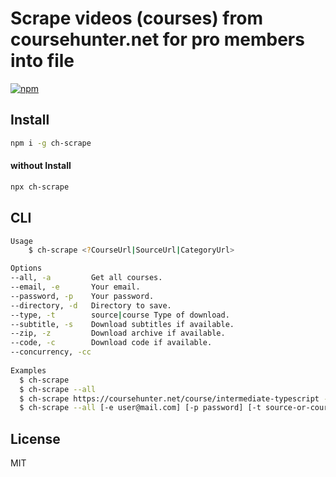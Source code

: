 # Scrape videos (courses) from coursehunter.net for pro members into file

[![npm](https://badgen.net/npm/v/ch-scrape)](https://www.npmjs.com/package/ch-scrape)

## Install
```sh
npm i -g ch-scrape
```

#### without Install
```sh
npx ch-scrape
```

## CLI
```sh
Usage
    $ ch-scrape <?CourseUrl|SourceUrl|CategoryUrl>

Options
--all, -a         Get all courses.
--email, -e       Your email. 
--password, -p    Your password.
--directory, -d   Directory to save.
--type, -t        source|course Type of download. 
--subtitle, -s    Download subtitles if available.
--zip, -z         Download archive if available.
--code, -c        Download code if available.
--concurrency, -cc
  
Examples
  $ ch-scrape
  $ ch-scrape --all
  $ ch-scrape https://coursehunter.net/course/intermediate-typescript -t course 
  $ ch-scrape --all [-e user@mail.com] [-p password] [-t source-or-course] [-d path-to-directory] [-cc concurrency-number]
```

## License
MIT
